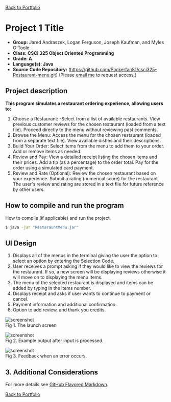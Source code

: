 [Back to Portfolio](./)

Project 1 Title
===============

-   **Group:** Jared Andraszek, Logan Ferguson, Joseph Kaufman, and Myles O'Toole  
-   **Class: CSCI 325 Object Oriented Programming** 
-   **Grade: A** 
-   **Language(s): Java** 
-   **Source Code Repository:** (https://github.com/Packerfan81/csci325-Restaurant-menu.git) 
    (Please [email me](mailto:example@csustudent.net?subject=GitHub%20Access) to request access.)

## Project description

**This program simulates a restaurant ordering experience, allowing users to:**
1. Choose a Restaurant:
    -Select from a list of available restaurants.
    View previous customer reviews for the chosen restaurant (loaded from a text file).
    Proceed directly to the menu without reviewing past comments.
2. Browse the Menu:
    Access the menu for the chosen restaurant (loaded from a separate text file).
    View available dishes and their descriptions.
3. Build Your Order:
    Select items from the menu to add them to your order.
    Add or remove items as needed.
4. Review and Pay:
    View a detailed receipt listing the chosen items and their prices.
    Add a tip (as a percentage) to the order total.
    Pay for the order using a simulated card payment.
5. Review and Rate (Optional):
    Review the chosen restaurant based on your experience.
    Submit a rating (numerical score) for the restaurant.
    The user's review and rating are stored in a text file for future reference by other users.


## How to compile and run the program

How to compile (if applicable) and run the project.

```bash
$ java -jar "RestarauntMenu.jar"
```

## UI Design

1. Displays all of the menus in the terminal giving the user the option to select an option by
   entering the Selection Code.
2. User receives a prompt asking if they would like to view the reviews for the restaurant. If so, a
   new screen will be displaying reviews otherwise it will move on to displaying the menu Items.
3. The menu of the selected restaurant is displayed and items can be added by typing in the items
   number.
4. Displays receipt and asks if user wants to continue to payment or cancel.
5. Payment information and additional confirmation.
6. Option to add review, and thank you credits.

![screenshot](images/dummy_thumbnail.jpg)  
Fig 1. The launch screen

![screenshot](images/dummy_thumbnail.jpg)  
Fig 2. Example output after input is processed.

![screenshot](images/dummy_thumbnail.jpg)  
Fig 3. Feedback when an error occurs.

## 3. Additional Considerations


For more details see [GitHub Flavored Markdown](https://guides.github.com/features/mastering-markdown/).

[Back to Portfolio](./)

